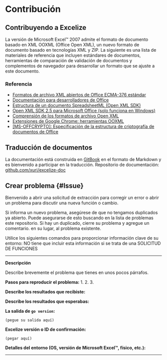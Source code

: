 # Contribución

## Contribuyendo a Excelize

La versión de Microsoft Excel&trade; 2007 admite el formato de documento basado en XML OOXML (Office Open XML), un nuevo formato de documento basado en tecnologías XML y ZIP. La siguiente es una lista de materiales de referencia que incluyen estándares de documentos, herramientas de comparación de validación de documentos y complementos de navegador para desarrollar un formato que se ajuste a este documento.

### Referencia

* [Formatos de archivo XML abiertos de Office ECMA-376 estándar](https://www.ecma-international.org/publications-and-standards/standards/ecma-376/)
* [Documentación para desarrolladores de Office](https://developer.microsoft.com/es-es/office/docs)
* [Estructura de un documento SpreadsheetML (Open XML SDK)](https://docs.microsoft.com/es-es/office/open-xml/structure-of-a-spreadsheetml-document)
* [Open XML SDK 2.5 para Microsoft Office (solo funciona en Windows)](https://github.com/OfficeDev/Open-XML-SDK/releases/tag/v2.5)
* [Comprensión de los formatos de archivo Open XML](https://docs.microsoft.com/es-es/office/open-xml/understanding-the-open-xml-file-formats)
* [Extensiones de Google Chrome: herramientas OOXML](https://chrome.google.com/webstore/detail/ooxml-tools/bjmmjfdegplhkefakjkccocjanekbapn)
* [[MS-OFFCRYPTO]: Especificación de la estructura de criptografía de documentos de Office](https://docs.microsoft.com/es-es/openspecs/office_file_formats/ms-offcrypto/3c34d72a-1a61-4b52-a893-196f9157f083)

## Traducción de documentos

La documentación está construida en [GitBook](https://github.com/GitbookIO/gitbook) en el formato de Markdown y es bienvenido a participar en la traducción. Repositorio de documentación: [github.com/xuri/excelize-doc](https://github.com/xuri/excelize-doc)

## Crear problema {#Issue}

Bienvenido a abrir una solicitud de extracción para corregir un error o abrir un problema para discutir una nueva función o cambio.

Si informa un nuevo problema, asegúrese de que no tengamos duplicados
ya abierto. Puede asegurarse de esto buscando en la lista de problemas este
repositorio. Si hay un duplicado, cierre su problema y agregue un comentario.
en su lugar, al problema existente.

Utilice los siguientes comandos para proporcionar información clave de su entorno:
NO tiene que incluir esta información si se trata de una SOLICITUD DE FUNCIONES

---

**Descripción**

Describe brevemente el problema que tienes en unos pocos párrafos.

**Pasos para reproducir el problema:**
1.
2.
3.

**Describe los resultados que recibiste:**

**Describe los resultados que esperabas:**

**La salida de `go version`:**

```text
(pegue su salida aquí)
```

**Excelize versión o ID de confirmación:**

```text
(pegar aquí)
```

**Detalles del entorno (OS, versión de Microsoft Excel&trade;, físico, etc.):**

---

